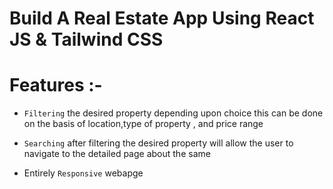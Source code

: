 # Build A Real Estate App Using React JS & Tailwind CSS


# Features :-
- `Filtering` the desired property depending upon choice
this can be done on the basis of location,type of property , and price range

- `Searching` after filtering the desired property will allow the user to navigate to the detailed page about the same

- Entirely `Responsive` webapge 
